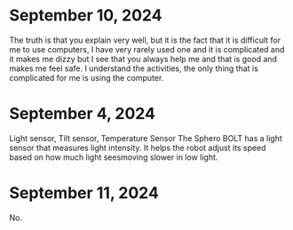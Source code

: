 # September 10, 2024
The truth is that you explain very well, but it is the fact that it is difficult for me to use computers, I have very rarely used one and it is complicated and it makes me dizzy but I see that you always help me and that is good and makes me feel safe. I understand the activities, the only thing that is complicated for me is using the computer.
# September 4, 2024
Light sensor, Tilt sensor, Temperature  Sensor
The Sphero BOLT has a light sensor that measures light intensity. It helps the robot adjust its speed based on how much light seesmoving slower in low light.
# September 11, 2024
No.

